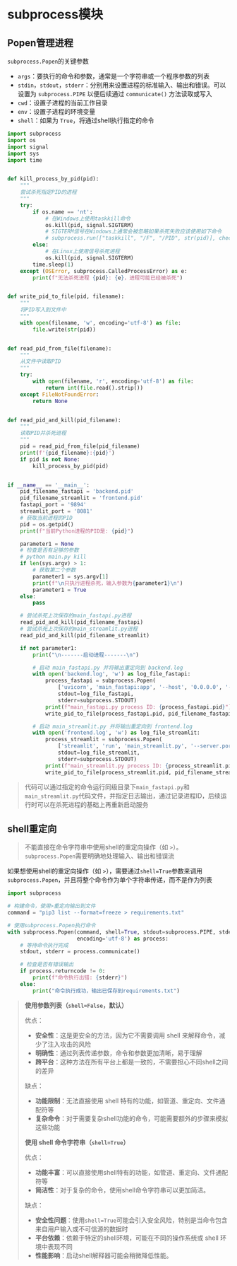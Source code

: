 # subprocess模块

## Popen管理进程

`subprocess.Popen`的关键参数

- `args`：要执行的命令和参数，通常是一个字符串或一个程序参数的列表
- `stdin`，`stdout`，`stderr`：分别用来设置进程的标准输入、输出和错误。可以设置为 `subprocess.PIPE` 以便后续通过 `communicate()` 方法读取或写入
- `cwd`：设置子进程的当前工作目录
- `env`：设置子进程的环境变量
- `shell`：如果为 `True`，将通过shell执行指定的命令

```py
import subprocess
import os
import signal
import sys
import time


def kill_process_by_pid(pid):
    """
    尝试杀死指定PID的进程
    """
    try:
        if os.name == 'nt':
            # 在Windows上使用taskkill命令
            os.kill(pid, signal.SIGTERM)
            # SIGTERM信号在Windows上通常会被忽略如果杀死失败应该使用如下命令
            # subprocess.run(["taskkill", "/F", "/PID", str(pid)], check=True)
        else:
            # 在Linux上使用信号杀死进程
            os.kill(pid, signal.SIGTERM)
        time.sleep(1)
    except (OSError, subprocess.CalledProcessError) as e:
        print(f"无法杀死进程 {pid}: {e}，进程可能已经被杀死")


def write_pid_to_file(pid, filename):
    """
    将PID写入到文件中
    """
    with open(filename, 'w', encoding='utf-8') as file:
        file.write(str(pid))


def read_pid_from_file(filename):
    """
    从文件中读取PID
    """
    try:
        with open(filename, 'r', encoding='utf-8') as file:
            return int(file.read().strip())
    except FileNotFoundError:
        return None


def read_pid_and_kill(pid_filename):
    """
    读取PID并杀死进程
    """
    pid = read_pid_from_file(pid_filename)
    print(f'{pid_filename}:{pid}')
    if pid is not None:
        kill_process_by_pid(pid)


if __name__ == '__main__':
    pid_filename_fastapi = 'backend.pid'
    pid_filename_streamlit = 'frontend.pid'
    fastapi_port = '9894'
    streamlit_port = '8081'
    # 获取当前进程的PID
    pid = os.getpid()
    print(f"当前Python进程的PID是: {pid}")

    parameter1 = None
    # 检查是否有足够的参数
    # python main.py kill
    if len(sys.argv) > 1:
        # 获取第二个参数
        parameter1 = sys.argv[1]
        print(f"\n只执行进程杀死，输入参数为{parameter1}\n")
        parameter1 = True
    else:
        pass

    # 尝试杀死上次保存的main_fastapi.py进程
    read_pid_and_kill(pid_filename_fastapi)
    # 尝试杀死上次保存的main_streamlit.py进程
    read_pid_and_kill(pid_filename_streamlit)

    if not parameter1:
        print("\n-------启动进程-------\n")

        # 启动 main_fastapi.py 并将输出重定向到 backend.log
        with open('backend.log', 'w') as log_file_fastapi:
            process_fastapi = subprocess.Popen(
                ['uvicorn', 'main_fastapi:app', '--host', '0.0.0.0', '--port', f'{fastapi_port}'],
                stdout=log_file_fastapi,
                stderr=subprocess.STDOUT)
            print(f"main_fastapi.py process ID: {process_fastapi.pid}")
            write_pid_to_file(process_fastapi.pid, pid_filename_fastapi)

        # 启动 main_streamlit.py 并将输出重定向到 frontend.log
        with open('frontend.log', 'w') as log_file_streamlit:
            process_streamlit = subprocess.Popen(
                ['streamlit', 'run', 'main_streamlit.py', '--server.port', f'{streamlit_port}'],
                stdout=log_file_streamlit,
                stderr=subprocess.STDOUT)
            print(f"main_streamlit.py process ID: {process_streamlit.pid}")
            write_pid_to_file(process_streamlit.pid, pid_filename_streamlit)

```

> 代码可以通过指定的命令运行同级目录下`main_fastapi.py`和`main_streamlit.py`代码文件，并指定日志输出，通过记录进程ID，后续运行时可以在杀死进程的基础上再重新启动服务

## shell重定向

> 不能直接在命令字符串中使用shell的重定向操作（如 `>`）。`subprocess.Popen`需要明确地处理输入、输出和错误流

如果想使用shell的重定向操作（如 `>`），需要通过`shell=True`参数来调用`subprocess.Popen`，并且将整个命令作为单个字符串传递，而不是作为列表

```python
import subprocess

# 构建命令，使用>重定向输出到文件
command = "pip3 list --format=freeze > requirements.txt"

# 使用subprocess.Popen执行命令
with subprocess.Popen(command, shell=True, stdout=subprocess.PIPE, stderr=subprocess.PIPE, text=True,
                      encoding='utf-8') as process:
    # 等待命令执行完成
    stdout, stderr = process.communicate()

    # 检查是否有错误输出
    if process.returncode != 0:
        print(f"命令执行出错: {stderr}")
    else:
        print("命令执行成功，输出已保存到requirements.txt")

```

> **使用参数列表（`shell=False`，默认）**
>
> 优点：
>
> - **安全性**：这是更安全的方法，因为它不需要调用 shell 来解释命令，减少了注入攻击的风险
> - **明确性**：通过列表传递参数，命令和参数更加清晰，易于理解
> - **跨平台**：这种方法在所有平台上都是一致的，不需要担心不同shell之间的差异
>
> 缺点：
>
> - **功能限制**：无法直接使用 shell 特有的功能，如管道、重定向、文件通配符等
> - **复杂命令**：对于需要复杂shell功能的命令，可能需要额外的步骤来模拟这些功能
>
> **使用 shell 命令字符串（`shell=True`）**
>
> 优点：
>
> - **功能丰富**：可以直接使用shell特有的功能，如管道、重定向、文件通配符等
> - **简洁性**：对于复杂的命令，使用shell命令字符串可以更加简洁。
>
> 缺点：
>
> - **安全性问题**：使用`shell=True`可能会引入安全风险，特别是当命令包含来自用户输入或不可信源的数据时
> - **平台依赖**：依赖于特定的shell环境，可能在不同的操作系统或 shell 环境中表现不同
> - **性能影响**：启动shell解释器可能会稍微降低性能。